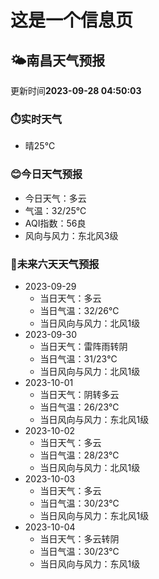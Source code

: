 # 这是一个信息页 
## 🌤️**南昌**天气预报
更新时间**2023-09-28 04:50:03**
### ⏱️实时天气
- 晴25℃
### 😊今日天气预报
- 今日天气：多云
- 气温：32/25℃
- AQI指数：56良
- 风向与风力：东北风3级
### 🤩未来六天天气预报
- 2023-09-29
  - 当日天气：多云
  - 当日气温：32/26℃
  - 当日风向与风力：北风1级
- 2023-09-30
  - 当日天气：雷阵雨转阴
  - 当日气温：31/23℃
  - 当日风向与风力：北风1级
- 2023-10-01
  - 当日天气：阴转多云
  - 当日气温：26/23℃
  - 当日风向与风力：东北风1级
- 2023-10-02
  - 当日天气：多云
  - 当日气温：28/23℃
  - 当日风向与风力：北风1级
- 2023-10-03
  - 当日天气：多云
  - 当日气温：30/23℃
  - 当日风向与风力：东北风1级
- 2023-10-04
  - 当日天气：多云转阴
  - 当日气温：30/23℃
  - 当日风向与风力：东风1级

